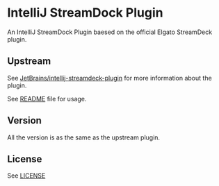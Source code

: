 # IntelliJ StreamDock Plugin
An IntelliJ StreamDock Plugin baesed on the official Elgato StreamDeck plugin.

## Upstream
See [JetBrains/intellij-streamdeck-plugin](https://github.com/JetBrains/intellij-streamdeck-plugin/tree/main/streamdeck-plugin) for more information about the plugin.

See [README](https://github.com/JetBrains/intellij-streamdeck-plugin?tab=readme-ov-file) file for usage.

## Version
All the version is as the same as the upstream plugin.

## License
See [LICENSE](LICENSE)